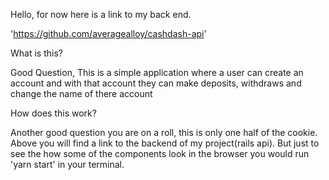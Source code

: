 Hello, for now here is a link to my back end.

'https://github.com/averagealloy/cashdash-api'


What is this?

Good Question, This is a simple application where a user can create an account and with that account they can make deposits, withdraws and change the name of there account

How does this work? 

Another good question you are on a roll, this is only one half of the cookie. Above you will find a link to the backend of my project(rails api). But just to see the how some of the components look in the browser you would run 'yarn start' in your terminal.





